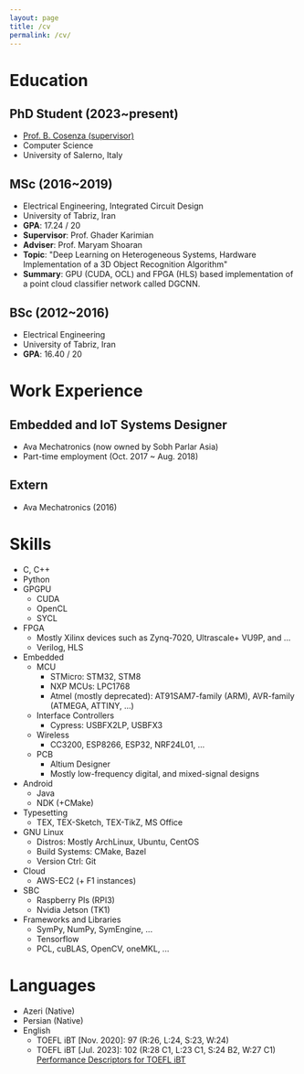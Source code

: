 ```yaml
---
layout: page
title: /cv
permalink: /cv/
---
```


# Education
## PhD Student (2023~present)
* [Prof. B. Cosenza (supervisor)](https://cosenza.eu/)
* Computer Science
* University of Salerno, Italy

## MSc (2016~2019)
* Electrical Engineering, Integrated Circuit Design
* University of Tabriz, Iran
* **GPA**: 17.24 / 20
* **Supervisor**: Prof. Ghader Karimian
* **Adviser**: Prof. Maryam Shoaran
* **Topic**: "Deep Learning on Heterogeneous Systems, Hardware Implementation of a 3D Object Recognition Algorithm"
* **Summary**: GPU (CUDA, OCL) and FPGA (HLS) based implementation of a point cloud classifier network called DGCNN.

## BSc (2012~2016)
* Electrical Engineering
* University of Tabriz, Iran
* **GPA**: 16.40 / 20

# Work Experience
  
## Embedded and IoT Systems Designer
* Ava Mechatronics (now owned by Sobh Parlar Asia)
* Part-time employment (Oct. 2017 ~ Aug. 2018)
  
## Extern
* Ava Mechatronics (2016)

# Skills
* C, C++
* Python
* GPGPU 
    * CUDA
    * OpenCL
    * SYCL
* FPGA
    * Mostly Xilinx devices such as Zynq-7020, Ultrascale+ VU9P, and ...
    * Verilog, HLS
* Embedded
    * MCU 
        * STMicro: STM32, STM8 
        * NXP MCUs: LPC1768
        * Atmel (mostly deprecated): AT91SAM7-family (ARM), AVR-family (ATMEGA, ATTINY, ...)
    * Interface Controllers
        * Cypress: USBFX2LP, USBFX3
    * Wireless
        * CC3200, ESP8266, ESP32, NRF24L01, ...
    * PCB
        * Altium Designer
        * Mostly low-frequency digital, and mixed-signal designs
* Android
    * Java
    * NDK (+CMake)
* Typesetting
    * TEX, TEX-Sketch, TEX-TikZ, MS Office
* GNU Linux
    * Distros: Mostly ArchLinux, Ubuntu, CentOS
    * Build Systems: CMake, Bazel
    * Version Ctrl: Git
* Cloud
    * AWS-EC2 (+ F1 instances)
* SBC
    * Raspberry PIs (RPI3)
    * Nvidia Jetson (TK1)
* Frameworks and Libraries
    * SymPy, NumPy, SymEngine, ...
    * Tensorflow
    * PCL, cuBLAS, OpenCV, oneMKL, ...


# Languages
* Azeri (Native)
* Persian (Native)
* English
    * TOEFL iBT \[Nov. 2020\]: 97 (R:26, L:24, S:23, W:24)
    * TOEFL iBT \[Jul. 2023\]: 102 (R:28 C1, L:23 C1, S:24 B2, W:27 C1) [Performance Descriptors for TOEFL iBT](https://www.ets.org/pdfs/toefl/toefl-ibt-performance-descriptors.pdf?_gl=1*1gou4cm*_gcl_au*ODM4ODM3NTYwLjE2ODIwNzg2MDI.*_ga*MTA0ODU3OTQ5LjE2ODIwNzg2MDM.*_ga_T2TH8KSGFZ*MTY4OTE4ODczMi43LjEuMTY4OTE4ODkzNS41My4wLjA.&_ga=2.96467164.1912680970.1689188731-104857949.1682078603)
